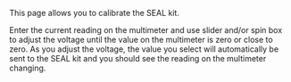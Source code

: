 <p>This page allows you to calibrate the SEAL kit.</p>

<p>Enter the current reading on the multimeter and use slider and/or spin box to adjust the voltage until the value on the multimeter is zero or close to zero.  As you adjust the voltage, the value you select will automatically be sent to the SEAL kit and you should see the reading on the multimeter changing.</p>
